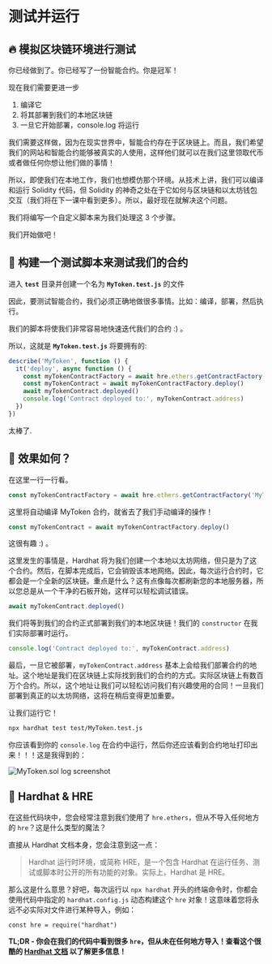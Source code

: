 # 测试并运行

## 🔥 模拟区块链环境进行测试

你已经做到了。你已经写了一份智能合约。你是冠军！

现在我们需要更进一步

1. 编译它
2. 将其部署到我们的本地区块链
3. 一旦它开始部署，console.log 将运行

我们需要这样做，因为在现实世界中，智能合约存在于区块链上。而且，我们希望我们的网站和智能合约能够被真实的人使用，这样他们就可以在我们这里领取代币或者做任何你想让他们做的事情！

所以，即使我们在本地工作，我们也想模仿那个环境。从技术上讲，我们可以编译和运行 Solidity 代码，但 Solidity 的神奇之处在于它如何与区块链和以太坊钱包交互（我们将在下一课中看到更多）。所以，最好现在就解决这个问题。

我们将编写一个自定义脚本来为我们处理这 3 个步骤。

我们开始做吧！

## 📝 构建一个测试脚本来测试我们的合约

进入 **`test`** 目录并创建一个名为 **`MyToken.test.js`** 的文件

因此，要测试智能合约，我们必须正确地做很多事情。比如：编译，部署，然后执行。

我们的脚本将使我们非常容易地快速迭代我们的合约 :) 。

所以，这就是 **`MyToken.test.js`** 将要拥有的:

```javascript
describe('MyToken', function () {
  it('deploy', async function () {
    const myTokenContractFactory = await hre.ethers.getContractFactory('MyToken')
    const myTokenContract = await myTokenContractFactory.deploy()
    await myTokenContract.deployed()
    console.log('Contract deployed to:', myTokenContract.address)
  })
})
```

太棒了.

## 🤔 效果如何？

在这里一行一行看。

```javascript
const myTokenContractFactory = await hre.ethers.getContractFactory('MyToken')
```

这里将自动编译 MyToken 合约，就省去了我们手动编译的操作！

```javascript
const myTokenContract = await myTokenContractFactory.deploy()
```

这很有趣 :) 。

这里发生的事情是，Hardhat 将为我们创建一个本地以太坊网络，但只是为了这个合约。然后，在脚本完成后，它会销毁该本地网络。因此，每次运行合约时，它都会是一个全新的区块链。重点是什么？这有点像每次都刷新您的本地服务器，所以您总是从一个干净的石板开始，这样可以轻松调试错误。

```javascript
await myTokenContract.deployed()
```

我们将等到我们的合约正式部署到我们的本地区块链！我们的 `constructor` 在我们实际部署时运行。

```javascript
console.log('Contract deployed to:', myTokenContract.address)
```

最后，一旦它被部署，`myTokenContract.address` 基本上会给我们部署合约的地址。这个地址是我们在区块链上实际找到我们的合约的方式。实际区块链上有数百万个合约。所以，这个地址让我们可以轻松访问我们有兴趣使用的合同！一旦我们部署到真正的以太坊网络，这将在稍后变得更加重要。

让我们运行它！

```bash
npx hardhat test test/MyToken.test.js
```

你应该看到你的 `console.log` 在合约中运行，然后你还应该看到合约地址打印出来！！！这是我得到的：

![MyToken.sol log screenshot](https://live.staticflickr.com/65535/52750582479_a351fc7459_o.png)

## 🎩 Hardhat & HRE

在这些代码块中，您会经常注意到我们使用了 `hre.ethers`，但从不导入任何地方的 `hre`？这是什么类型的魔法？

直接从 Hardhat 文档本身，您会注意到这一点：

> Hardhat 运行时环境，或简称 HRE，是一个包含 Hardhat 在运行任务、测试或脚本时公开的所有功能的对象。实际上，Hardhat 是 HRE。

那么这是什么意思？好吧，每次运行以 `npx hardhat` 开头的终端命令时，你都会使用代码中指定的 `hardhat.config.js` 动态构建这个 `hre` 对象！这意味着您将永远不必实际对文件进行某种导入，例如：

`const hre = require("hardhat")`

**TL;DR - 你会在我们的代码中看到很多 `hre`，但从未在任何地方导入！查看这个很酷的 [Hardhat 文档](https://hardhat.org/advanced/hardhat-runtime-environment.html) 以了解更多信息！**
